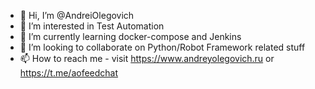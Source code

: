 - 👋 Hi, I’m @AndreiOlegovich
- 👀 I’m interested in Test Automation
- 🌱 I’m currently learning docker-compose and Jenkins
- 💞️ I’m looking to collaborate on Python/Robot Framework related stuff
- 📫 How to reach me - visit https://www.andreyolegovich.ru or https://t.me/aofeedchat

<!---
AndreiOlegovich/AndreiOlegovich is a ✨ special ✨ repository because its `README.md` (this file) appears on your GitHub profile.
You can click the Preview link to take a look at your changes.
--->
